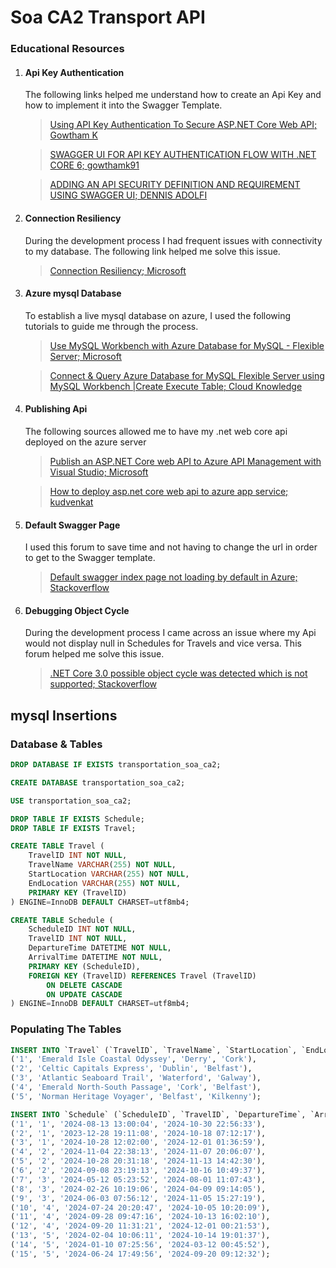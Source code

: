 # Soa CA2 Transport API

### Educational Resources
1. #### Api Key Authentication
   The following links helped me understand how to create an Api Key and how to implement it into the Swagger Template.

   >[Using API Key Authentication To Secure ASP.NET Core Web API; Gowtham K](https://www.c-sharpcorner.com/article/using-api-key-authentication-to-secure-asp-net-core-web-api/)

   >[SWAGGER UI FOR API KEY AUTHENTICATION FLOW WITH .NET CORE 6; gowthamk91](https://gowthamcbe.com/2022/02/21/swagger-ui-for-api-key-authentication-flow-with-net-core-6/)

   >[ADDING AN API SECURITY DEFINITION AND REQUIREMENT USING SWAGGER UI; DENNIS ADOLFI](https://adolfi.dev/blog/adding-an-api-security-definition-and-requirement-using-swagger-ui/)

2. #### Connection Resiliency
   During the development process I had frequent issues with connectivity to my database. The following link helped me solve this issue.

   >[Connection Resiliency; Microsoft](https://learn.microsoft.com/en-us/ef/core/miscellaneous/connection-resiliency)

3. #### Azure mysql Database
   To establish a live mysql database on azure, I used the following tutorials to guide me through the process.

   >[Use MySQL Workbench with Azure Database for MySQL - Flexible Server; Microsoft](https://learn.microsoft.com/en-us/azure/mysql/flexible-server/connect-workbench)

   >[Connect & Query Azure Database for MySQL Flexible Server using MySQL Workbench |Create Execute Table; 
Cloud Knowledge](https://www.youtube.com/watch?v=4Q1J2T9MMns)

4. #### Publishing Api
   The following sources allowed me to have my .net web core api deployed on the azure server

   >[Publish an ASP.NET Core web API to Azure API Management with Visual Studio; Microsoft](https://learn.microsoft.com/en-us/aspnet/core/tutorials/publish-to-azure-api-management-using-vs?view=aspnetcore-6.0)

   >[How to deploy asp.net core web api to azure app service; kudvenkat](https://www.youtube.com/watch?v=MP4zatl3jF8)

5. #### Default Swagger Page
   I used this forum to save time and not having to change the url in order to get to the Swagger template.

   >[Default swagger index page not loading by default in Azure; Stackoverflow](https://stackoverflow.com/questions/67970993/default-swagger-index-page-not-loading-by-default-in-azure)

6. #### Debugging Object Cycle
   During the development process I came across an issue where my Api would not display null in Schedules for Travels and vice versa. This forum helped me solve this issue.

   >[.NET Core 3.0 possible object cycle was detected which is not supported; Stackoverflow](https://stackoverflow.com/questions/59199593/net-core-3-0-possible-object-cycle-was-detected-which-is-not-supported)

## mysql Insertions
### Database & Tables
```sql
DROP DATABASE IF EXISTS transportation_soa_ca2;

CREATE DATABASE transportation_soa_ca2;

USE transportation_soa_ca2;

DROP TABLE IF EXISTS Schedule;
DROP TABLE IF EXISTS Travel;

CREATE TABLE Travel (
    TravelID INT NOT NULL,
    TravelName VARCHAR(255) NOT NULL,
    StartLocation VARCHAR(255) NOT NULL,
    EndLocation VARCHAR(255) NOT NULL,
    PRIMARY KEY (TravelID)
) ENGINE=InnoDB DEFAULT CHARSET=utf8mb4;

CREATE TABLE Schedule (
    ScheduleID INT NOT NULL,
    TravelID INT NOT NULL,
    DepartureTime DATETIME NOT NULL,
    ArrivalTime DATETIME NOT NULL,
    PRIMARY KEY (ScheduleID),
    FOREIGN KEY (TravelID) REFERENCES Travel (TravelID)
        ON DELETE CASCADE
        ON UPDATE CASCADE
) ENGINE=InnoDB DEFAULT CHARSET=utf8mb4;
```
### Populating The Tables
```sql
INSERT INTO `Travel` (`TravelID`, `TravelName`, `StartLocation`, `EndLocation`) VALUES
('1', 'Emerald Isle Coastal Odyssey', 'Derry', 'Cork'),
('2', 'Celtic Capitals Express', 'Dublin', 'Belfast'),
('3', 'Atlantic Seaboard Trail', 'Waterford', 'Galway'),
('4', 'Emerald North-South Passage', 'Cork', 'Belfast'),
('5', 'Norman Heritage Voyager', 'Belfast', 'Kilkenny');

INSERT INTO `Schedule` (`ScheduleID`, `TravelID`, `DepartureTime`, `ArrivalTime`) VALUES
('1', '1', '2024-08-13 13:00:04', '2024-10-30 22:56:33'),
('2', '1', '2023-12-28 19:11:08', '2024-10-18 07:12:17'),
('3', '1', '2024-10-28 12:02:00', '2024-12-01 01:36:59'),
('4', '2', '2024-11-04 22:38:13', '2024-11-07 20:06:07'),
('5', '2', '2024-10-28 20:31:18', '2024-11-13 14:42:30'),
('6', '2', '2024-09-08 23:19:13', '2024-10-16 10:49:37'),
('7', '3', '2024-05-12 05:23:52', '2024-08-01 11:07:43'),
('8', '3', '2024-02-26 10:19:06', '2024-04-09 09:14:05'),
('9', '3', '2024-06-03 07:56:12', '2024-11-05 15:27:19'),
('10', '4', '2024-07-24 20:20:47', '2024-10-05 10:20:09'),
('11', '4', '2024-09-28 09:47:16', '2024-10-13 16:02:10'),
('12', '4', '2024-09-20 11:31:21', '2024-12-01 00:21:53'),
('13', '5', '2024-02-04 10:06:11', '2024-10-14 19:01:37'),
('14', '5', '2024-01-10 07:25:56', '2024-03-12 00:45:52'),
('15', '5', '2024-06-24 17:49:56', '2024-09-20 09:12:32');
```
